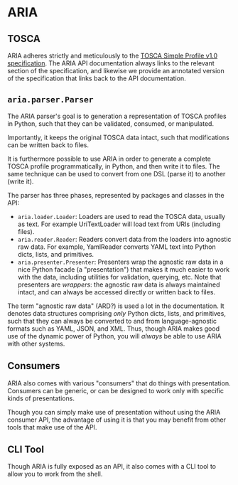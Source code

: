 ARIA
====

TOSCA
-----

ARIA adheres strictly and meticulously to the [TOSCA Simple Profile v1.0 specification](http://docs.oasis-open.org/tosca/TOSCA-Simple-Profile-YAML/v1.0/csprd02/TOSCA-Simple-Profile-YAML-v1.0-csprd02.html).
The ARIA API documentation always links to the relevant section of the specification, and
likewise we provide an annotated version of the specification that links back to the API
documentation.


`aria.parser.Parser`
--------------------

The ARIA parser's goal is to generation a representation of TOSCA profiles in Python,
such that they can be validated, consumed, or manipulated.

Importantly, it keeps the original TOSCA data intact, such that modifications can be
written back to files.

It is furthermore possible to use ARIA in order to generate a complete TOSCA profile
programmatically, in Python, and then write it to files. The same technique can be
used to convert from one DSL (parse it) to another (write it).

The parser has three phases, represented by packages and classes in the API:

* `aria.loader.Loader`: Loaders are used to read the TOSCA data, usually as text.
  For example UriTextLoader will load text from URIs (including files).
* `aria.reader.Reader`: Readers convert data from the loaders into agnostic raw
  data. For example, YamlReader converts YAML text into Python dicts, lists, and
  primitives.
* `aria.presenter.Presenter`: Presenters wrap the agnostic raw data in a nice
  Python facade (a "presentation") that makes it much easier to work with the data,
  including utilities for validation, querying, etc. Note that presenters are
  _wrappers_: the agnostic raw data is always maintained intact, and can always be
  accessed directly or written back to files.

The term "agnostic raw data" (ARD?) is used a lot in the documentation. It denotes
data structures comprising _only_ Python dicts, lists, and primitives, such that
they can always be converted to and from language-agnostic formats such as YAML,
JSON, and XML. Thus, though ARIA makes good use of the dynamic power of Python, you
will _always_ be able to use ARIA with other systems.


Consumers
---------

ARIA also comes with various "consumers" that do things with presentation. Consumers
can be generic, or can be designed to work only with specific kinds of presentations.

Though you can simply make use of presentation without using the ARIA consumer API,
the advantage of using it is that you may benefit from other tools that make use of
the API.


CLI Tool
--------

Though ARIA is fully exposed as an API, it also comes with a CLI tool to allow you to
work from the shell.
